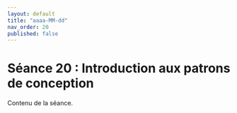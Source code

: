 ```yaml
---
layout: default
title: "aaaa-MM-dd"
nav_order: 20
published: false
---
```


# Séance 20 : Introduction aux patrons de conception

Contenu de la séance.
